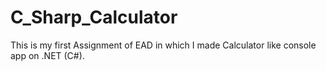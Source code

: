 # C_Sharp_Calculator
This is my first Assignment of EAD in which I made Calculator like console app on .NET (C#).
